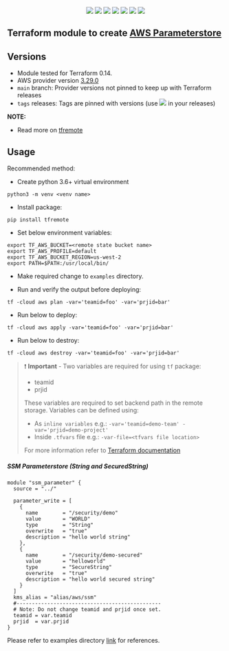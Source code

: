 <p align="center">
    <a href="https://github.com/tomarv2/terraform-aws-parameterstore/actions/workflows/security_scans.yml" alt="Security Scans">
        <img src="https://github.com/tomarv2/terraform-aws-parameterstore/actions/workflows/security_scans.yml/badge.svg?branch=main" /></a>
    <a href="https://www.apache.org/licenses/LICENSE-2.0" alt="license">
        <img src="https://img.shields.io/github/license/tomarv2/terraform-aws-parameterstore" /></a>
    <a href="https://github.com/tomarv2/terraform-aws-parameterstore/tags" alt="GitHub tag">
        <img src="https://img.shields.io/github/v/tag/tomarv2/terraform-aws-parameterstore" /></a>
    <a href="https://github.com/tomarv2/terraform-aws-parameterstore/pulse" alt="Activity">
        <img src="https://img.shields.io/github/commit-activity/m/tomarv2/terraform-aws-parameterstore" /></a>
    <a href="https://stackoverflow.com/users/6679867/tomarv2" alt="Stack Exchange reputation">
        <img src="https://img.shields.io/stackexchange/stackoverflow/r/6679867"></a>
    <a href="https://discord.gg/XH975bzN" alt="chat on Discord">
        <img src="https://img.shields.io/discord/813961944443912223?logo=discord"></a>
    <a href="https://twitter.com/intent/follow?screen_name=varuntomar2019" alt="follow on Twitter">
        <img src="https://img.shields.io/twitter/follow/varuntomar2019?style=social&logo=twitter"></a>
</p>

## Terraform module to create [AWS Parameterstore](https://registry.terraform.io/modules/tomarv2/parameterstore/aws/latest)

## Versions

- Module tested for Terraform 0.14.
- AWS provider version [3.29.0](https://registry.terraform.io/providers/hashicorp/aws/latest)
- `main` branch: Provider versions not pinned to keep up with Terraform releases
- `tags` releases: Tags are pinned with versions (use <a href="https://github.com/tomarv2/terraform-aws-parameterstore/tags" alt="GitHub tag">
        <img src="https://img.shields.io/github/v/tag/tomarv2/terraform-aws-parameterstore" /></a> in your releases)

**NOTE:** 

- Read more on [tfremote](https://github.com/tomarv2/tfremote)

## Usage

Recommended method:

- Create python 3.6+ virtual environment 
```
python3 -m venv <venv name>
```

- Install package:
```
pip install tfremote
```

- Set below environment variables:
```
export TF_AWS_BUCKET=<remote state bucket name>
export TF_AWS_PROFILE=default
export TF_AWS_BUCKET_REGION=us-west-2
export PATH=$PATH:/usr/local/bin/
```  

- Make required change to `examples` directory. 

- Run and verify the output before deploying:
```
tf -cloud aws plan -var='teamid=foo' -var='prjid=bar'
```

- Run below to deploy:
```
tf -cloud aws apply -var='teamid=foo' -var='prjid=bar'
```

- Run below to destroy:
```
tf -cloud aws destroy -var='teamid=foo' -var='prjid=bar'
```

> ❗️ **Important** - Two variables are required for using `tf` package:
>
> - teamid
> - prjid
>
> These variables are required to set backend path in the remote storage.
> Variables can be defined using:
>
> - As `inline variables` e.g.: `-var='teamid=demo-team' -var='prjid=demo-project'`
> - Inside `.tfvars` file e.g.: `-var-file=<tfvars file location> `
>
> For more information refer to [Terraform documentation](https://www.terraform.io/docs/language/values/variables.html)

##### SSM Parameterstore (String and SecuredString)
```
module "ssm_parameter" {
  source = "../"

  parameter_write = [
    {
      name        = "/security/demo"
      value       = "WORLD"
      type        = "String"
      overwrite   = "true"
      description = "hello world string"
    },
    {
      name        = "/security/demo-secured"
      value       = "helloworld"
      type        = "SecureString"
      overwrite   = "true"
      description = "hello world secured string"
    }
  ]
  kms_alias = "alias/aws/ssm"
  #-----------------------------------------------
  # Note: Do not change teamid and prjid once set.
  teamid = var.teamid
  prjid  = var.prjid
}
```

Please refer to examples directory [link](examples) for references.
